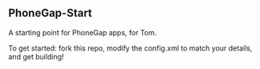 PhoneGap-Start
---

A starting point for PhoneGap apps, for Tom.

To get started: fork this repo, modify the config.xml to match your details, and get building!
